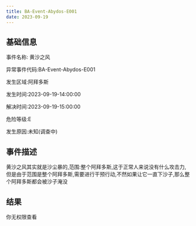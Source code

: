 ```yaml
---
title: BA-Event-Abydos-E001
date: 2023-09-19
---
```

## 基础信息
事件名称: 黄沙之风

异常事件代码:BA-Event-Abydos-E001

发生区域:阿拜多斯

发生时间:2023-09-19-14:00:00

解决时间:2023-09-19-15:00:00

危险等级:E

发生原因:未知(调查中)

## 事件描述
黄沙之风其实就是沙尘暴的,范围:整个阿拜多斯,这于正常人来说没有什么攻击力,但是由于范围是整个阿拜多斯,需要进行干预行动,不然如果让它一直下沙子,那么整个阿拜多斯都会被沙子淹没

## 结果

你无权限查看